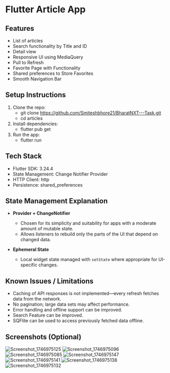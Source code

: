 # Flutter Article App

## Features
- List of articles
- Search functionality by Title and ID
- Detail view
- Responsive UI using MediaQuery
- Pull to Refresh
- Favorite Page with Functionality
- Shared preferences to Store Favorites
- Smooth Navigation Bar
 
## Setup Instructions
  1. Clone the repo:
      - git clone https://github.com/Smiteshbhore21/BharatNXT---Task.git
      - cd articles
  2. Install dependencies:
      - flutter pub get
  4. Run the app:
      - flutter run

## Tech Stack
- Flutter SDK: 3.24.4
- State Management: Change Notifier Provider
- HTTP Client: http
- Persistence: shared_preferences

## State Management Explanation
- **Provider + ChangeNotifier**  
  - Chosen for its simplicity and suitability for apps with a moderate amount of mutable state.  
  - Allows listeners to rebuild only the parts of the UI that depend on changed data.  

- **Ephemeral State**  
  - Local widget state managed with `setState` where appropriate for UI-specific changes.

## Known Issues / Limitations
- Caching of API responses is not implemented—every refresh fetches data from the network.
- No pagination; large data sets may affect performance.
- Error handling and offline support can be improved.
- Search Feature can be improved.
- SQFlite can be used to access previously fetched data offline.
  
## Screenshots (Optional)
![Screenshot_1746975125](https://github.com/user-attachments/assets/d98a70b3-5e01-4443-aa6d-7d5fc76008ef)
![Screenshot_1746975096](https://github.com/user-attachments/assets/6cbb0fdc-316d-4b68-851a-8551e80bd014)
![Screenshot_1746975085](https://github.com/user-attachments/assets/f3555fab-588f-4d06-a351-3944792f06df)
![Screenshot_1746975147](https://github.com/user-attachments/assets/59b051fb-65c1-4d6b-a44b-aca72d35c332)
![Screenshot_1746975141](https://github.com/user-attachments/assets/7e3385e8-48ff-4d1c-922e-a944ff2ed47e)
![Screenshot_1746975138](https://github.com/user-attachments/assets/377e1573-68cf-44ff-b781-9b4f70632bf9)
![Screenshot_1746975132](https://github.com/user-attachments/assets/6c692d08-356a-4b75-9c8b-0a3904bef748)
